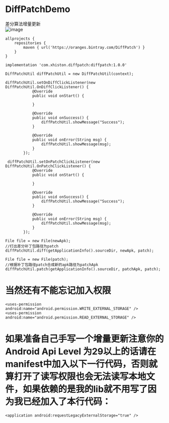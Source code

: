 # DiffPatchDemo
差分算法增量更新<br>
![image](https://github.com/XHiStone/DiffPatchDemo/blob/master/picture/%E5%A2%9E%E9%87%8F%E6%9B%B4%E6%96%B0.gif)<br>
```
allprojects {
    repositories {
        maven { url('https://oranges.bintray.com/DiffPatch') }
    }
}

implementation 'com.xhiston.diffpatch:diffpatch:1.0.0'

DiffPatchUtil diffPatchUtil = new DiffPatchUtil(context);

diffPatchUtil.setOnDiffClickListener(new DiffPatchUtil.OnDiffClickListener() {
            @Override
            public void onStart() {

            }

            @Override
            public void onSuccess() {
                diffPatchUtil.showMessage("Success");
            }

            @Override
            public void onError(String msg) {
                diffPatchUtil.showMessage(msg);
            }
        });        

 diffPatchUtil.setOnPatchClickListener(new DiffPatchUtil.OnPatchClickListener() {
            @Override
            public void onStart() {

            }

            @Override
            public void onSuccess() {
                diffPatchUtil.showMessage("Success");
            }

            @Override
            public void onError(String msg) {
                diffPatchUtil.showMessage(msg);
            }
        });       

File file = new File(newApk);
//打出差分补丁包路径为patch
diffPatchUtil.diff(getApplicationInfo().sourceDir, newApk, patch);        

File file = new File(patch);       
//根据补丁包路径patch合成新的apk路径为patchApk       
diffPatchUtil.patch(getApplicationInfo().sourceDir, patchApk, patch);                        
```                
# 当然还有不能忘记加入权限
```
<uses-permission android:name="android.permission.WRITE_EXTERNAL_STORAGE" />
<uses-permission android:name="android.permission.READ_EXTERNAL_STORAGE" />
```
# 如果准备自己手写一个增量更新注意你的Android Api Level 为29以上的话请在manifest中加入以下一行代码，否则就算打开了读写权限也会无法读写本地文件，如果依赖的是我的lib就不用写了因为我已经加入了本行代码：
```
<application android:requestLegacyExternalStorage="true" />
```
